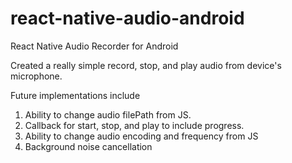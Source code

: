 # react-native-audio-android
React Native Audio Recorder for Android

Created a really simple record, stop, and play audio from device's microphone.

Future implementations include
  1. Ability to change audio filePath from JS.
  2. Callback for start, stop, and play to include progress.
  3. Ability to change audio encoding and frequency from JS
  4. Background noise cancellation
